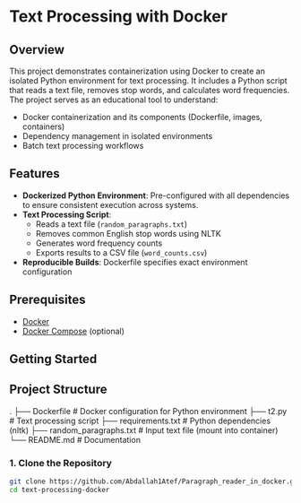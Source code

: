 # Text Processing with Docker

## Overview
This project demonstrates containerization using Docker to create an isolated Python environment for text processing. It includes a Python script that reads a text file, removes stop words, and calculates word frequencies. The project serves as an educational tool to understand:

- Docker containerization and its components (Dockerfile, images, containers)
- Dependency management in isolated environments
- Batch text processing workflows

## Features
- **Dockerized Python Environment**: Pre-configured with all dependencies to ensure consistent execution across systems.
- **Text Processing Script**:
  - Reads a text file (`random_paragraphs.txt`)
  - Removes common English stop words using NLTK
  - Generates word frequency counts
  - Exports results to a CSV file (`word_counts.csv`)
- **Reproducible Builds**: Dockerfile specifies exact environment configuration

## Prerequisites
- [Docker](https://docs.docker.com/get-docker/)
- [Docker Compose](https://docs.docker.com/compose/install/) (optional)

## Getting Started

## Project Structure
.
├── Dockerfile            # Docker configuration for Python environment
├── t2.py                 # Text processing script
├── requirements.txt      # Python dependencies (nltk)
├── random_paragraphs.txt # Input text file (mount into container)
└── README.md             # Documentation
### 1. Clone the Repository
```bash
git clone https://github.com/Abdallah1Atef/Paragraph_reader_in_docker.git
cd text-processing-docker
```
